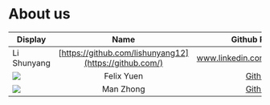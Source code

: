 # About us

Display | Name | Github Profile | Portfolio 
--------|:----:|:--------------:|:---------:
 | Li Shunyang | [https://github.com/lishunyang12](https://github.com/) | www.linkedin.com/in/shunyangli 
![](https://via.placeholder.com/100.png?text=Photo) | Felix Yuen | [Github](https://github.com/felfelyuen) | [Portfolio](docs/team/felfelyuen.md)
![](https://via.placeholder.com/100.png?text=Photo) | Man Zhong | [Github](https://github.com/manz9802) | [Portfolio]()